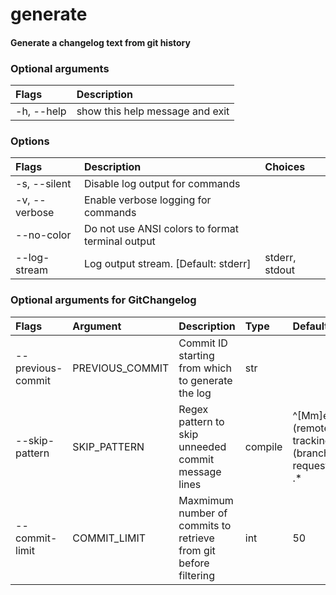 
generate
========

#### Generate a changelog text from git history

### Optional arguments

|Flags|Description|
| :--- | :--- |
|-h, --help|show this help message and exit|

### Options

|Flags|Description|Choices|
| :--- | :--- | :--- |
|-s, --silent|Disable log output for commands||
|-v, --verbose|Enable verbose logging for commands||
|--no-color|Do not use ANSI colors to format terminal output||
|--log-stream|Log output stream. [Default: stderr]|stderr, stdout|

### Optional arguments for GitChangelog

|Flags|Argument|Description|Type|Default|
| :--- | :--- | :--- | :--- | :--- |
|--previous-commit|PREVIOUS_COMMIT|Commit ID starting from which to generate the log|str||
|--skip-pattern|SKIP_PATTERN|Regex pattern to skip unneeded commit message lines|compile|^[Mm]erged? (remote-tracking )?(branch&#124;pull request&#124;in) .*|
|--commit-limit|COMMIT_LIMIT|Maxmimum number of commits to retrieve from git before filtering|int|50|
